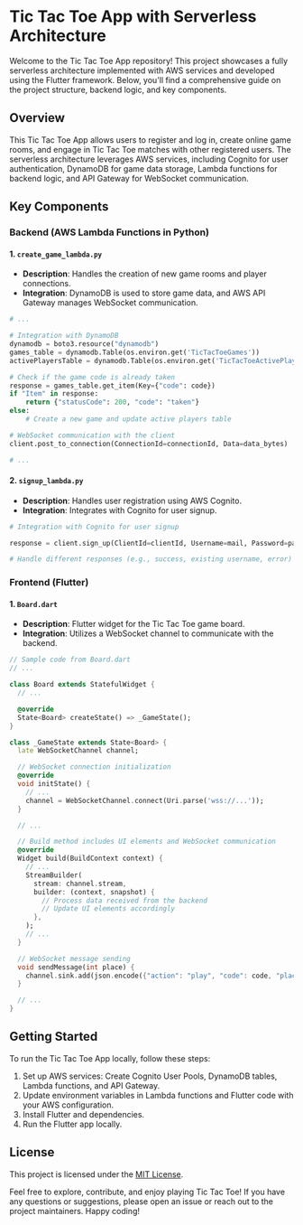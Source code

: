 # Tic Tac Toe App with Serverless Architecture

Welcome to the Tic Tac Toe App repository! This project showcases a fully serverless architecture implemented with AWS services and developed using the Flutter framework. Below, you'll find a comprehensive guide on the project structure, backend logic, and key components.

## Overview

This Tic Tac Toe App allows users to register and log in, create online game rooms, and engage in Tic Tac Toe matches with other registered users. The serverless architecture leverages AWS services, including Cognito for user authentication, DynamoDB for game data storage, Lambda functions for backend logic, and API Gateway for WebSocket communication.

## Key Components

### Backend (AWS Lambda Functions in Python)

#### 1. `create_game_lambda.py`
   - **Description**: Handles the creation of new game rooms and player connections.
   - **Integration**: DynamoDB is used to store game data, and AWS API Gateway manages WebSocket communication.

```python
# ...

# Integration with DynamoDB
dynamodb = boto3.resource("dynamodb")
games_table = dynamodb.Table(os.environ.get('TicTacToeGames'))
activePlayersTable = dynamodb.Table(os.environ.get('TicTacToeActivePlayers'))

# Check if the game code is already taken
response = games_table.get_item(Key={"code": code})
if "Item" in response:
    return {"statusCode": 200, "code": "taken"}
else:
    # Create a new game and update active players table

# WebSocket communication with the client
client.post_to_connection(ConnectionId=connectionId, Data=data_bytes)

# ...
```

#### 2. `signup_lambda.py`
   - **Description**: Handles user registration using AWS Cognito.
   - **Integration**: Integrates with Cognito for user signup.

```python
# Integration with Cognito for user signup

response = client.sign_up(ClientId=clientId, Username=mail, Password=password)

# Handle different responses (e.g., success, existing username, error)
```

### Frontend (Flutter)

#### 1. `Board.dart`
   - **Description**: Flutter widget for the Tic Tac Toe game board.
   - **Integration**: Utilizes a WebSocket channel to communicate with the backend.

```dart
// Sample code from Board.dart
// ...

class Board extends StatefulWidget {
  // ...

  @override
  State<Board> createState() => _GameState();
}

class _GameState extends State<Board> {
  late WebSocketChannel channel;

  // WebSocket connection initialization
  @override
  void initState() {
    // ...
    channel = WebSocketChannel.connect(Uri.parse('wss://...'));
  }

  // ...

  // Build method includes UI elements and WebSocket communication
  @override
  Widget build(BuildContext context) {
    // ...
    StreamBuilder(
      stream: channel.stream,
      builder: (context, snapshot) {
        // Process data received from the backend
        // Update UI elements accordingly
      },
    );
    // ...
  }

  // WebSocket message sending
  void sendMessage(int place) {
    channel.sink.add(json.encode({"action": "play", "code": code, "place": place}));
  }

  // ...
}
```


## Getting Started

To run the Tic Tac Toe App locally, follow these steps:

1. Set up AWS services: Create Cognito User Pools, DynamoDB tables, Lambda functions, and API Gateway.
2. Update environment variables in Lambda functions and Flutter code with your AWS configuration.
3. Install Flutter and dependencies.
4. Run the Flutter app locally.

## License

This project is licensed under the [MIT License](LICENSE.md).

Feel free to explore, contribute, and enjoy playing Tic Tac Toe! If you have any questions or suggestions, please open an issue or reach out to the project maintainers. Happy coding!
